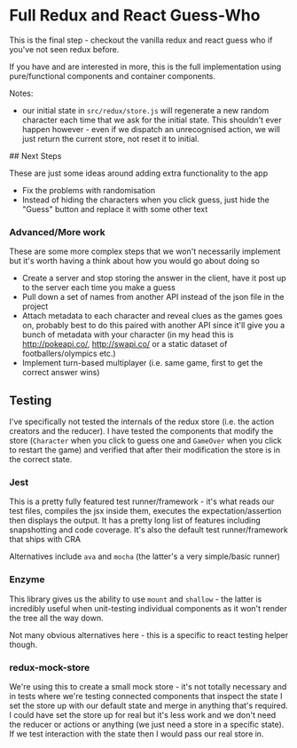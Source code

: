 # Full Redux and React Guess-Who

This is the final step - checkout the vanilla redux and react guess who if you've not seen redux before.

If you have and are interested in more, this is the full implementation using pure/functional components and container components.

Notes:

* our initial state in `src/redux/store.js` will regenerate a new random character each time that we ask for the initial state. This shouldn't ever happen however - even if we dispatch an unrecognised action, we will just return the current store, not reset it to initial.

## Next Steps

These are just some ideas around adding extra functionality to the app

* Fix the problems with randomisation
* Instead of hiding the characters when you click guess, just hide the "Guess" button and replace it with some other text

### Advanced/More work

These are some more complex steps that we won't necessarily implement but it's worth having a think about how you would go about doing so

* Create a server and stop storing the answer in the client, have it post up to the server each time you make a guess
* Pull down a set of names from another API instead of the json file in the project
* Attach metadata to each character and reveal clues as the games goes on, probably best to do this paired with another API since it'll give you a bunch of metadata with your character (in my head this is http://pokeapi.co/, http://swapi.co/ or a static dataset of footballers/olympics etc.)
* Implement turn-based multiplayer (i.e. same game, first to get the correct answer wins)

## Testing

I've specifically not tested the internals of the redux store (i.e. the action creators and the reducer). I have tested the components that modify the store (`Character` when you click to guess one and `GameOver` when you click to restart the game) and verified that after their modification the store is in the correct state.

### Jest

This is a pretty fully featured test runner/framework - it's what reads our test files, compiles the jsx inside them, executes the expectation/assertion then displays the output. It has a pretty long list of features including snapshotting and code coverage. It's also the default test runner/framework that ships with CRA

Alternatives include `ava` and `mocha` (the latter's a very simple/basic runner)

### Enzyme

This library gives us the ability to use `mount` and `shallow` - the latter is incredibly useful when unit-testing individual components as it won't render the tree all the way down.

Not many obvious alternatives here - this is a specific to react testing helper though.

### redux-mock-store

We're using this to create a small mock store - it's not totally necessary and in tests where we're testing connected components that inspect the state I set the store up with our default state and merge in anything that's required. I could have set the store up for real but it's less work and we don't need the reducer or actions or anything (we just need a store in a specific state). If we test interaction with the state then I would pass our real store in.